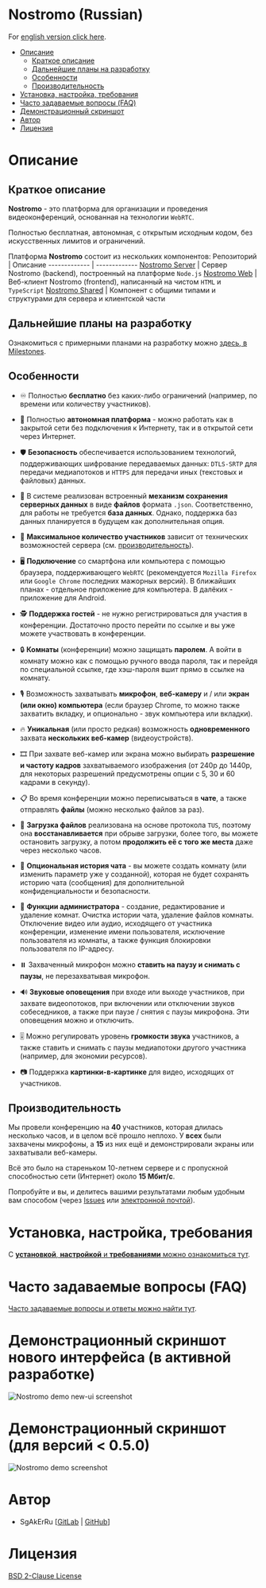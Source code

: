 # Nostromo (Russian)

For [english version click here](/README-EN.md).

- [Описание](#описание)
    - [Краткое описание](#краткое-описание)
    - [Дальнейшие планы на разработку](#дальнейшие-планы-на-разработку)
    - [Особенности](#особенности)
    - [Производительность](#производительность)
- [Установка, настройка, требования](#установка-настройка-требования)
- [Часто задаваемые вопросы (FAQ)](#часто-задаваемые-вопросы-faq)
- [Демонстрационный скриншот](#демонстрационный-скриншот-это-не-финальный-вариант)
- [Автор](#автор)
- [Лицензия](#лицензия)

# Описание

## Краткое описание

**Nostromo** - это платформа для организации и проведения видеоконференций, основанная на технологии `WebRTC`.

Полностью бесплатная, автономная, с открытым исходным кодом, без искусственных лимитов и ограничений.

Платформа **Nostromo** состоит из нескольких компонентов:
Репозиторий                                                     | Описание
-------------                                                   | -------------
[Nostromo Server](https://gitlab.com/nostromo-rtc/nostromo)         | Сервер Nostromo (backend), построенный на платформе `Node.js`
[Nostromo Web](https://gitlab.com/nostromo-rtc/nostromo-web)        | Веб-клиент Nostromo (frontend), написанный на чистом `HTML` и `TypeScript`
[Nostromo Shared](https://gitlab.com/nostromo-rtc/nostromo-shared)  | Компонент с общими типами и структурами для сервера и клиентской части

## Дальнейшие планы на разработку

Ознакомиться с примерными планами на разработку можно [здесь, в Milestones](https://gitlab.com/groups/nostromo-rtc/-/milestones).

## Особенности

- ♾️ Полностью **бесплатно** без каких-либо ограничений (например, по времени или количеству участников).

- 🏢 Полностью **автономная платформа** - можно работать как в закрытой сети без подключения к Интернету, так и в открытой сети через Интернет.

- 🛡️ **Безопасность** обеспечивается использованием технологий, поддерживающих шифрование передаваемых данных: `DTLS-SRTP` для передачи медиапотоков и `HTTPS` для передачи иных (текстовых и файловых) данных.

- 💾 В системе реализован встроенный **механизм сохранения серверных данных** в виде **файлов** формата `.json`. Соответственно, для работы не требуется **база данных**. Однако, поддержка баз данных планируется в будущем как дополнительная опция.

- 🤨 **Максимальное количество участников** зависит от технических возможностей сервера (см. [производительность](#производительность)).

- 🖥️ **Подключение** со смартфона или компьютера с помощью браузера, поддерживающего `WebRTC` (рекомендуется `Mozilla Firefox` или `Google Chrome` последних мажорных версий). В ближайших планах - отдельное приложение для компьютера. В далёких - приложение для Android.

- 🕵️ **Поддержка гостей** - не нужно регистрироваться для участия в конференции. Достаточно просто перейти по ссылке и вы уже можете участвовать в конференции.

- 🔒 **Комнаты** (конференции) можно защищать **паролем**. А войти в комнату можно как с помощью ручного ввода пароля, так и перейдя по специальной ссылке, где хэш-пароля вшит прямо в ссылке на комнату.

- 🎙️ Возможность захватывать **микрофон**, **веб-камеру** и / или **экран (или окно) компьютера** (если браузер Chrome, то можно также захватить вкладку, и опционально - звук компьютера или вкладки).

- 🔥 **Уникальная** (или просто редкая) возможность **одновременного** захвата **нескольких веб-камер** (видеоустройств).

- 🎞️ При захвате веб-камер или экрана можно выбирать **разрешение и частоту кадров** захватываемого изображения (от 240p до 1440p, для некоторых разрешений предусмотрены опции с 5, 30 и 60 кадрами в секунду).

- 📋 Во время конференции можно переписываться в **чате**, а также отправлять **файлы** (можно несколько файлов за раз).

- 📎 **Загрузка файлов** реализована на основе протокола `TUS`, поэтому она **восстанавливается** при обрыве загрузки, более того, вы можете остановить загрузку, а потом **продолжить её с того же места** даже через несколько часов.

- 📜 **Опциональная история чата** - вы можете создать комнату (или изменить параметр уже у созданной), которая не будет сохранять историю чата (сообщения) для дополнительной конфиденциальности и безопасности.

- 🔨 **Функции администратора** - создание, редактирование и удаление комнат. Очистка истории чата, удаление файлов комнаты. Отключение видео или аудио, исходящего от участника конференции, изменение имени пользователя, исключение пользователя из комнаты, а также функция блокировки пользователя по IP-адресу.

- ⏸️ Захваченный микрофон можно **ставить на паузу и снимать с паузы**, не перезахватывая микрофон.

- 🔊 **Звуковые оповещения** при входе или выходе участников, при захвате видеопотоков, при включении или отключении звуков собеседников, а также при паузе / снятия с паузы микрофона. Эти оповещения можно и отключить.

- 🎚️ Можно регулировать уровень **громкости звука** участников, а также ставить и снимать с паузы медиапотоки другого участника (например, для экономии ресурсов).

- 📷 Поддержка **картинки-в-картинке** для видео, исходящих от участников.


## Производительность

Мы провели конференцию на **40** участников, которая длилась несколько часов, и в целом всё прошло неплохо. У **всех** были захвачены микрофоны, а **15** из них ещё и демонстрировали экраны или захватывали веб-камеры.

Всё это было на стареньком 10-летнем сервере и с пропускной способностью сети (Интернет) около **15 Мбит/с**.

Попробуйте и вы, и делитесь вашими результатами любым удобным вам способом (через [Issues](https://gitlab.com/groups/nostromo-rtc/-/issues) или [электронной почтой](mailto:sulmpx60@yandex.ru)).

# Установка, настройка, требования

С [**установкой**, **настройкой** и **требованиями** можно ознакомиться тут](/docs/SETUP.md).

# Часто задаваемые вопросы (FAQ)
[Часто задаваемые вопросы и ответы можно найти тут](/docs/FAQ.md).

# Демонстрационный скриншот нового интерфейса (в активной разработке)
![Nostromo demo new-ui screenshot](nostromo-demo-new-ui-screenshot.png)

# Демонстрационный скриншот (для версий < 0.5.0)
![Nostromo demo screenshot](nostromo-demo-screenshot.png)

# Автор

- SgAkErRu [[GitLab](https://gitlab.com/SgAkErRu) | [GitHub](https://github.com/SgAkErRu)]

# Лицензия

[BSD 2-Clause License](/LICENSE)